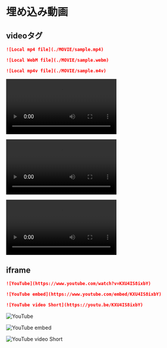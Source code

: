 # 埋め込み動画

## videoタグ

``` md
![Local mp4 file](./MOVIE/sample.mp4)

![Local WebM file](./MOVIE/sample.webm)

![Local mp4v file](./MOVIE/sample.m4v)

```

![Local mp4 file](./MOVIE/sample.mp4)

![Local WebM file](./MOVIE/sample.webm)

![Local mp4v file](./MOVIE/sample.m4v)

## iframe

``` md
![YouTube](https://www.youtube.com/watch?v=KXU4IS8ixbY)

![YouTube embed](https://www.youtube.com/embed/KXU4IS8ixbY)

![YouTube video Short](https://youtu.be/KXU4IS8ixbY)

```

![YouTube](https://www.youtube.com/watch?v=KXU4IS8ixbY)

![YouTube embed](https://www.youtube.com/embed/KXU4IS8ixbY)

![YouTube video Short](https://youtu.be/KXU4IS8ixbY)

